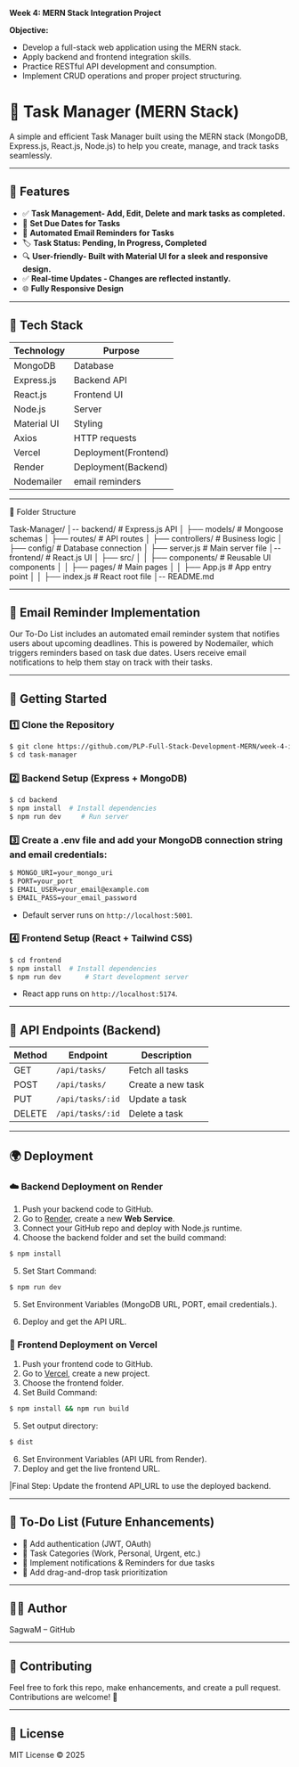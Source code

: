 **Week 4: MERN Stack Integration Project**

**Objective:**

- Develop a full-stack web application using the MERN stack.
- Apply backend and frontend integration skills.
- Practice RESTful API development and consumption.
- Implement CRUD operations and proper project structuring.

# 📝 Task Manager (MERN Stack)

A simple and efficient Task Manager built using the MERN stack (MongoDB, Express.js, React.js, Node.js) to help you create, manage, and track tasks seamlessly.

---

## 🚀 Features
- ✅ **Task Management- Add, Edit, Delete and mark tasks as completed.**
- 📅 **Set Due Dates for Tasks**
- 📧 **Automated Email Reminders for Tasks**
- 🏷 **Task Status: Pending, In Progress, Completed**
- 🔍 **User-friendly- Built with Material UI for a sleek and responsive design.**
- ✅ **Real-time Updates - Changes are reflected instantly.**
- 🌐 **Fully Responsive Design**

---

## 📌 Tech Stack

| Technology  | Purpose |
|-------------|---------|
| MongoDB     | Database |
| Express.js  | Backend API |
| React.js    | Frontend UI |
| Node.js     | Server |
| Material UI | Styling |
| Axios       | HTTP requests|
| Vercel      | Deployment(Frontend)|
| Render      | Deployment(Backend) |
|Nodemailer   | email reminders |

---
📂 Folder Structure

Task-Manager/
│-- backend/              # Express.js API
│   ├── models/          # Mongoose schemas
│   ├── routes/          # API routes
│   ├── controllers/     # Business logic
│   ├── config/          # Database connection
│   ├── server.js        # Main server file
│-- frontend/             # React.js UI
│   ├── src/
│   │   ├── components/  # Reusable UI components
│   │   ├── pages/       # Main pages
│   │   ├── App.js       # App entry point
│   │   ├── index.js     # React root file
│-- README.md


---
## 📩 Email Reminder Implementation

Our To-Do List includes an automated email reminder system that notifies users about upcoming deadlines. This is powered by Nodemailer, which triggers reminders based on task due dates. Users receive email notifications to help them stay on track with their tasks.

---
## 🎯 Getting Started

### 1️⃣ Clone the Repository
```sh
$ git clone https://github.com/PLP-Full-Stack-Development-MERN/week-4-integrating-the-mern-stack-SagwaM.git
$ cd task-manager
```

### 2️⃣ Backend Setup (Express + MongoDB)
```sh
$ cd backend
$ npm install  # Install dependencies
$ npm run dev     # Run server
```
### 3️⃣ Create a .env file and add your MongoDB connection string and email credentials:
```sh
$ MONGO_URI=your_mongo_uri
$ PORT=your_port
$ EMAIL_USER=your_email@example.com
$ EMAIL_PASS=your_email_password
```
- Default server runs on `http://localhost:5001`.

### 4️⃣ Frontend Setup (React + Tailwind CSS)
```sh
$ cd frontend
$ npm install  # Install dependencies
$ npm run dev      # Start development server
```
- React app runs on `http://localhost:5174`.

---

## 🔗 API Endpoints (Backend)

| Method | Endpoint | Description |
|--------|---------|-------------|
| GET    | `/api/tasks/` | Fetch all tasks |
| POST   | `/api/tasks/` | Create a new task |
| PUT    | `/api/tasks/:id` | Update a task |
| DELETE | `/api/tasks/:id` | Delete a task |

---

## 🌍 Deployment

### ☁️ Backend Deployment on Render
1. Push your backend code to GitHub.
2. Go to [Render](https://render.com/), create a new **Web Service**.
3. Connect your GitHub repo and deploy with Node.js runtime.
4. Choose the backend folder and set the build command:
```sh
$ npm install  
```
5. Set Start Command:
```sh
$ npm run dev
```

5. Set Environment Variables (MongoDB URL, PORT, email credentials.).

6. Deploy and get the API URL.

### 🎨 Frontend Deployment on Vercel
1. Push your frontend code to GitHub.
2. Go to [Vercel](https://vercel.com/), create a new project.
3. Choose the frontend folder.
4. Set Build Command:
```sh
$ npm install && npm run build
```
5. Set output directory:
```sh
$ dist
```
6. Set Environment Variables (API URL from Render).
7. Deploy and get the live frontend URL.

|Final Step: Update the frontend API_URL to use the deployed backend.

---

## 🎯 To-Do List (Future Enhancements)
- 🔹 Add authentication (JWT, OAuth)
- 🔹 Task Categories (Work, Personal, Urgent, etc.)
- 🔹 Implement notifications & Reminders for due tasks
- 🔹 Add drag-and-drop task prioritization

---
## 👨‍💻 Author

SagwaM – GitHub

---
## 🙌 Contributing
Feel free to fork this repo, make enhancements, and create a pull request. Contributions are welcome! 🚀

---

## 📜 License
MIT License © 2025


